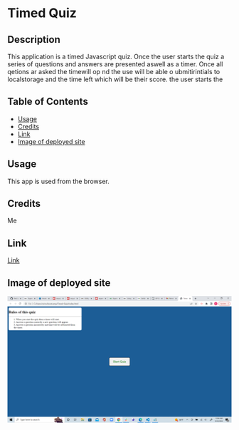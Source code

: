 # Timed Quiz
  ## Description

  This application is a timed Javascript quiz. Once the user starts the quiz a series of questions and answers are presented aswell as a timer. Once all qetions ar asked the timewill op nd the use will be able o ubmitirintials to localstorage and the time left which will be their score. the user starts the 
  
  ## Table of Contents
  
  - [Usage](#usage)
  - [Credits](#credits)
  - [Link](#link)
  - [Image of deployed site](#Image)
  
  ## Usage
  
  This app is used from the browser.
  
  ## Credits
  
  Me

  ## Link

  [Link](https://coltonvincent.github.io/Timed-Quiz/)

  ## Image of deployed site
  ![](/images/timedQuiz.png)
  
  
